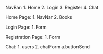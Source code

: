 NavBar:
    1. Home
    2. Login
    3. Register
    4. Chat


Home Page:
    1. NavNar
    2. Books


Login Page:
    1. Form


Registration Page:
    1. Form


Chat:
    1. users
    2. chatForm
        a.buttonSend
        